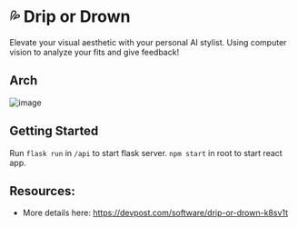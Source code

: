 # 💦 Drip or Drown
Elevate your visual aesthetic with your personal AI stylist. Using computer vision to analyze your fits and give feedback!

## Arch
![image](https://user-images.githubusercontent.com/54224195/232918299-0dca026c-d4f7-406a-818a-26448839168a.png)

## Getting Started
Run `flask run` in `/api` to start flask server. `npm start` in root to start react app.

## Resources: 
- More details here: https://devpost.com/software/drip-or-drown-k8sv1t
